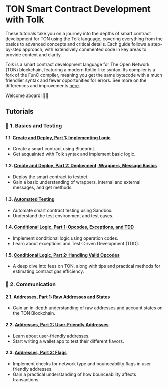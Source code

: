 # TON Smart Contract Development with Tolk

These tutorials take you on a journey into the depths of smart contract development for TON using the Tolk language, covering everything from the basics to advanced concepts and critical details. Each guide follows a step-by-step approach, with extensively commented code in key areas to provide context and clarity.

Tolk is a smart contract development language for The Open Network (TON) blockchain, featuring a modern Kotlin-like syntax. Its compiler is a fork of the FunC compiler, meaning you get the same bytecode with a much friendlier syntax and fewer opportunities for errors. See more on the differences and improvements [here](https://docs.ton.org/v3/documentation/smart-contracts/tolk/tolk-vs-func/in-detail).

Welcome aboard! 🏴‍☠️

## Tutorials

### 👶 1. Basics and Testing

#### 1.1. [Create and Deploy, Part 1: Implementing Logic](1-1-create-and-deploy-1/README.md)

- Create a smart contract using Blueprint.
- Get acquainted with Tolk syntax and implement basic logic.

#### 1.2. [Create and Deploy, Part 2: Deployment, Wrappers, Message Basics](1-2-create-and-deploy-2/README.md)

- Deploy the smart contract to testnet.
- Gain a basic understanding of wrappers, internal and external messages, and get methods.

#### 1.3. [Automated Testing](1-3-tests/README.md)

- Automate smart contract testing using Sandbox.
- Understand the test environment and test cases.

#### 1.4. [Conditional Logic, Part 1: Opcodes, Exceptions, and TDD](1-4-opcodes-and-tdd-1/README.md)

- Implement conditional logic using operation codes.
- Learn about exceptions and Test-Driven Development (TDD).

#### 1.5. [Conditional Logic, Part 2: Handling Valid Opcodes](1-5-opcodes-and-tdd-2/README.md)

- A deep dive into fees on TON, along with tips and practical methods for estimating contract gas efficiency. 

### 👦 2. Communication

#### 2.1. [Addresses, Part 1: Raw Addresses and States](2-1-addresses-and-states-1/README.md)

- Gain an in-depth understanding of raw addresses and account states on the TON Blockchain.

#### 2.2. [Addresses, Part 2: User-Friendly Addresses](2-2-addresses-and-states-2/README.md)

- Learn about user-friendly addresses.
- Start writing a wallet app to test their different flavors.

#### 2.3. [Addresses, Part 3: Flags](2-3-addresses-and-states-3/README.md)

- Implement checks for network type and bounceability flags in user-friendly addresses.
- Gain a practical understanding of how bounceability affects transactions.
